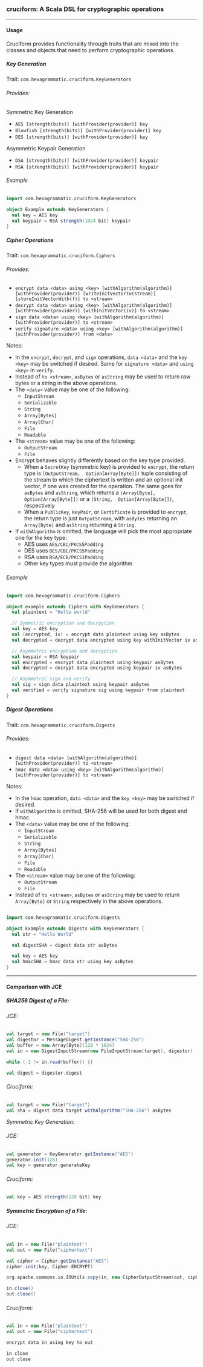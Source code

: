 ### cruciform: A Scala DSL for cryptographic operations

---

#### Usage

Cruciform provides functionality through traits that are mixed into the classes and objects that need to perform cryptographic operations.

##### Key Generation

Trait: `com.hexagrammatic.cruciform.KeyGenerators`

###### Provides:

Symmetric Key Generation
+ `AES [strength(bits)] [withProvider(provider)] key`
+ `Blowfish [strength(bits)] [withProvider(provider)] key`
+ `DES [strength(bits)] [withProvider(provider)] key`

Asymmetric Keypair Generation
+ `DSA [strength(bits)] [withProvider(provider)] keypair`
+ `RSA [strength(bits)] [withProvider(provider)] keypair`

###### Example

```Scala
import com.hexagrammatic.cruciform.KeyGenerators

object Example extends KeyGenerators {
  val key = AES key
  val keypair = RSA strength(1024 bit) keypair
}

```

##### Cipher Operations

Trait: `com.hexagrammatic.cruciform.Ciphers`

###### Provides:
+ `encrypt data <data> using <key> [withAlgorithm(algorithm)] [withProvider(provider)]
  [writeInitVectorTo(stream)] [storeInitVectorWith(f)] to <stream>`
+ `decrypt data <data> using <key> [withAlgorithm(algorithm)] [withProvider(provider)]
  [withInitVector(iv)] to <stream>`
+ `sign data <data> using <key> [withAlgorithm(algorithm)] [withProvider(provider)] to <stream>`
+ `verify signature <data> using <key> [withAlgorithm(algorithm)] [withProvider(provider)]
  from <data>`

Notes: 
+ In the `encrypt`, `decrypt`, and `sign` operations, `data <data>` and the `key <key>` may be
  switched if desired.  Same for `signature <data>` and `using <key>` in `verify`.
+ Instead of `to <stream>`, `asBytes` or `asString` may be used to return raw bytes or a string in
   the above operations.
+ The `<data>` value may be one of the following:
  + `InputStream`
  + `Serializable`
  + `String`
  + `Array[Bytes]`
  + `Array[Char]`
  + `File`
  + `Readable`
+ The `<stream>` value may be one of the following:
  + `OutputStream`
  + `File`
+ Encrypt behaves slightly differently based on the key type provided.
  + When a `SecretKey` (symmetric key) is provided to `encrypt`, the return type is `(OutputStream, 
    Option[Array[Byte]])` tuple consisting of the stream to which the ciphertext is written and an
    optional init vector, if one was created for the operation.  The same goes for `asBytes` and
    `asString`, which returns a `(Array[Byte], Option[Array[Byte]])` or a `(String, 
    Option[Array[Byte]])`, respectively 
  + When a `PublicKey`, `KeyPair`, or `Certificate` is provided to `encrypt`, the return type is
    just `OutputStream`, with `asBytes` returning an `Array[Byte]` and `asString` returning a 
    `String`.
+ If `withAlgorithm` is omitted, the language will pick the most appropriate one for the key type:
  + AES uses `AES/CBC/PKCS5Padding`
  + DES uses `DES/CBC/PKCS5Padding`
  + RSA uses `RSA/ECB/PKCS1Padding`
  + Other key types must provide the algorithm

###### Example

```Scala
import com.hexagrammatic.cruciform.Ciphers

object example extends Ciphers with KeyGenerators {
  val plaintext = "Hello world"

  // Symmetric encryption and decryption
  val key = AES key
  val (encrypted, iv) = encrypt data plaintext using key asBytes
  val decrypted = decrypt data encrypted using key withInitVector iv asBytes

  // Asymmetric encryption and decryption
  val keypair = RSA keypair
  val encrypted = encrypt data plaintext using keypair asBytes
  val decrypted = decrypt data encrypted using keypair iv asBytes

  // Asymmetric sign and verify
  val sig = sign data plaintext using keypair asBytes
  val verified = verify signature sig using keypair from plaintext
}
```

##### Digest Operations

Trait: `com.hexagrammatic.cruciform.Digests`

###### Provides:
+ `digest data <data> [withAlgorithm(algorithm)] [withProvider(provider)] to <stream>`
+ `hmac data <data> using <key> [withAlgorithm(algorithm)] [withProvider(provider)] to <stream>`

Notes:
+ In the `hmac` operation, `data <data>` and the `key <key>` may be switched if desired. 
+ If `withAlgorithm` is omitted, SHA-256 will be used for both digest and hmac.
+ The `<data>` value may be one of the following:
  + `InputStream`
  + `Serializable`
  + `String`
  + `Array[Bytes]`
  + `Array[Char]`
  + `File`
  + `Readable`
+ The `<stream>` value may be one of the following:
  + `OutputStream`
  + `File`
+ Instead of `to <stream>`, `asBytes` or `asString` may be used to return `Array[Byte]` or `String`
  respectively in the above operations.

```Scala

import com.hexagrammatic.cruciform.Digests

object Example extends Digests with KeyGenerators {
  val str = "Hello World"

  val digestSHA = digest data str asBytes

  val key = AES key
  val hmacSHA = hmac data str using key asBytes
}

```

---

#### Comparison with JCE

##### SHA256 Digest of a File:

###### JCE:
```Scala
val target = new File("target")
val digestor = MessageDigest.getInstance("SHA-256")
val buffer = new Array[Byte](128 * 1024)
val in = new DigestInputStream(new FileInputStream(target), digestor)

while (-1 != in.read(buffer)) {}

val digest = digestor.digest
```

###### Cruciform:
```Scala
val target = new File("target")
val sha = digest data target withAlgorithm("SHA-256") asBytes
```

*Symmetric Key Generation:*

###### JCE:
```Scala
val generator = KeyGenerator.getInstance("AES")
generator.init(128)
val key = generator.generateKey
```

###### Cruciform:
```Scala
val key = AES strength(128 bit) key
```

##### Symmetric Encryption of a File:

###### JCE:
```Scala
val in = new File("plaintext")
val out = new File("ciphertext")

val cipher = Cipher.getInstance("AES")
cipher.init(key, Cipher.ENCRYPT)

org.apache.commons.io.IOUtils.copy(in, new CipherOutputStream(out, cipher))

in.close()
out.close()
```

###### Cruciform:
```Scala
val in = new File("plaintext")
val out = new File("ciphertext")

encrypt data in using key to out

in close
out close
```

